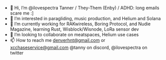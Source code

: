 - 👋 Hi, I’m @ilovespectra Tanner / They-Them (Enby) / ADHD: long emails scare me :] 
- 👀 I’m interested in paragliding, music production, and Helium and Solana
- 🌱 I’m currently working for RAKwireless, Boring Protocol, and Nudie Magazine, learning Rust, Wisblock/Wisnode, LoRa sensor dev
- 💞️ I’m looking to collaborate on meatspaces, Helium use cases
- 📫 How to reach me denverhnt@gmail.com or xcchaseservice@gmail.com @tanny on discord, @ilovespectra on twitter

<!---
ilovespectra/ilovespectra is a ✨ special ✨ repository because its `README.md` (this file) appears on your GitHub profile.
You can click the Preview link to take a look at your changes.
--->
